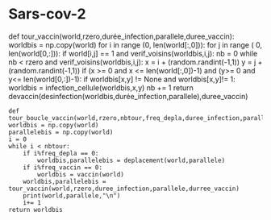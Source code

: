 # Sars-cov-2

def tour_vaccin(world,rzero,durée_infection,parallele,duree_vaccin):
    worldbis = np.copy(world)
    for i in range (0, len(world[:,0])):
        for j in range ( 0, len(world[0,:])):
            if world[i,j] == 1 and verif_voisins(worldbis,i,j):
                nb = 0 
                while nb < rzero and verif_voisins(worldbis,i,j):
                    x = i + (random.randint(-1,1))
                    y = j + (random.randint(-1,1))
                    if (x >= 0 and x <= len(world[:,0])-1) and (y>= 0 and y<= len(world[0,:])-1):
                        if worldbis[x,y] != None and worldbis[x,y]!= 1:
                            worldbis = infection_cellule(worldbis,x,y)
                            nb += 1
return devaccin(desinfection(worldbis,durée_infection,parallele),duree_vaccin)




    def tour_boucle_vaccin(world,rzero,nbtour,freq_depla,duree_infection,parallele,duree_vaccin,freq_vaccin):
    worldbis = np.copy(world)
    parallelebis = np.copy(world)
    i = 0
    while i < nbtour:
        if i%freq_depla == 0:
            worldbis,parallelebis = deplacement(world,parallele)
        if i%freq_vaccin == 0:
            worldbis = vaccin(world)
        worldbis,parallelebis = tour_vaccin(world,rzero,duree_infection,parallele,durree_vaccin)
        print(world,parallele,"\n")
        i+= 1
    return worldbis
